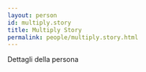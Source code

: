 ```yaml
---
layout: person
id: multiply.story
title: Multiply Story
permalink: people/multiply.story.html
---
```


Dettagli della persona